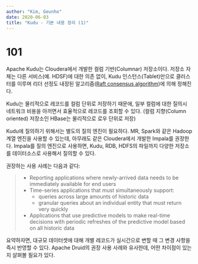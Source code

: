 ```yaml
---
author: "Kim, Geunho"
date: 2020-06-03
title: "Kudu - 기본 내용 정리 (1)"
---
```


# 101
Apache Kudu는 Cloudera에서 개발한 컬럼 기반(Columnar) 저장소이다. 
저장소 자체는 다른 서비스(예. HDSF)에 대한 의존 없이, Kudu 인스턴스(Tablet)만으로 클러스터를 이루며 리더 선정도 내장된 알고리즘([Raft consensus algorithm](https://kudu.apache.org/docs/#raft))에 의해 정해진다.

Kudu는 물리적으로 레코드를 컬럼 단위로 저장하기 때문에, 일부 컬럼에 대한 질의시 네트워크 비용을 아끼면서 효율적으로 레코드를 조회할 수 있다.
(컬럼 지향(Column oriented) 저장소인 HBase는 물리적으로 로우 단위로 저장)

Kudu에 질의하기 위해서는 별도의 질의 엔진이 필요하다. MR, Spark와 같은 Hadoop 계열 엔진을 사용할 수 있는데, 아무래도 같은 Cloudera에서 개발한 Impala를 권장한다.
Impala를 질의 엔진으로 사용하면, Kudu, RDB, HDFS의 파일까지 다양한 저장소를 데이터소스로 사용해서 질의할 수 있다.

권장하는 사용 사례는 다음과 같다:
> * Reporting applications where newly-arrived data needs to be immediately available for end users
> * Time-series applications that must simultaneously support:
>   * queries across large amounts of historic data
>   * granular queries about an individual entity that must return very quickly
> * Applications that use predictive models to make real-time decisions with periodic refreshes of the predictive model based on all historic data

요약하자면, 대규모 데이터셋에 대해 개별 레코드가 실시간으로 변할 때 그 변경 사항을 즉시 반영할 수 있다.
Apache Druid의 권장 사용 사례와 유사한데, 어떤 차이점이 있는지 살펴볼 필요가 있다.


